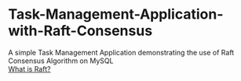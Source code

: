 # Task-Management-Application-with-Raft-Consensus

A simple Task Management Application demonstrating the use of Raft Consensus Algorithm on MySQL
<br>
[What is Raft?](https://darsh-patel.hashnode.dev/what-is-the-raft-consensus-algorithm-a-simple-guide)
